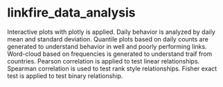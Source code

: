 # linkfire_data_analysis

Interactive plots with plotly is applied. 
Daily behavior is analyzed  by daily mean and standard deviation.
Quantile plots based on daily counts are generated to understand behavior in well and poorly performing links.
Word-cloud based on frequencies is generated to understand traif from countries. 
Pearson correlation is applied to test linear relationships.
Spearman correlation is used to test rank style relationships.
Fisher exact test is applied to test binary relationship. 
